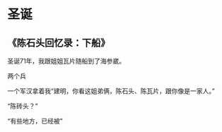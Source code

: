 # 圣诞

## 《陈石头回忆录：下船》

圣诞71年，我跟姐姐瓦片随船到了海参崴。

两个兵

一个军汉拿着我“建明，你看这姐弟俩，陈石头、陈瓦片，跟你像是一家人。”

“陈砖头？”

“有些地方，已经被”